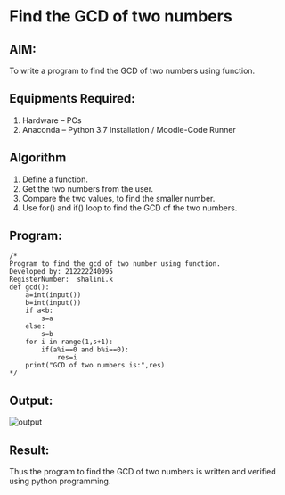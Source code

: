 # Find the GCD of two numbers

## AIM:
To write a program to find the GCD of two numbers using function.

## Equipments Required:
1. Hardware – PCs
2. Anaconda – Python 3.7 Installation / Moodle-Code Runner

## Algorithm
1. Define a function.
2. Get the two numbers from the user.
3. Compare the two values, to find the smaller number.
4. Use for() and if() loop to find the GCD of the two numbers.

## Program:
```
/*
Program to find the gcd of two number using function.
Developed by: 212222240095
RegisterNumber:  shalini.k
def gcd():
    a=int(input())
    b=int(input())
    if a<b:
        s=a
    else:
        s=b    
    for i in range(1,s+1):
        if(a%i==0 and b%i==0):
            res=i
    print("GCD of two numbers is:",res)
*/
```

## Output:
![output](https://github.com/shalinikannan23/GCD-of-two-numbers/assets/118656529/579ecdfe-847b-4db4-850d-a7d50b7a4551)
## Result:
Thus the program to find the GCD of two numbers is written and verified using python programming.

